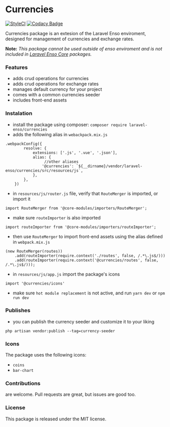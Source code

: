 # Currencies

[![StyleCI](https://github.styleci.io/repos/194647672/shield?branch=master)](https://github.styleci.io/repos/194647672)
[![Codacy Badge](https://api.codacy.com/project/badge/Grade/7c8421322ab94fc2a612bcf56bc0f294)](https://www.codacy.com/app/laravel-enso/currencies?utm_source=github.com&amp;utm_medium=referral&amp;utm_content=laravel-enso/currencies&amp;utm_campaign=Badge_Grade)

Currencies package is an extesion of the Laravel Enso enviroment, designed for management of currencies and exchange rates.

**Note:** *This package cannot be used outside of enso enviroment and is not included in [Laravel Enso Core](https://github.com/laravel-enso/Core) packages.*

### Features
* adds crud operations for currencies
* adds crud operations for exchange rates
* manages default currency for your project
* comes with a common currencies seeder
* includes front-end assets

### Instalation
* install the package using composer: `composer require laravel-enso/currencies`
* adds the following alias in `webackpack.mix.js`
```
.webpackConfig({
        resolve: {
            extensions: ['.js', '.vue', '.json'],
            alias: {
                 //other aliases
                '@currencies': `${__dirname}/vendor/laravel-enso/currencies/src/resources/js`,
            },
        },
    })
```
* in `resources/js/router.js` file, verify that `RouteMerger` is imported, or import it

`import RouteMerger from '@core-modules/importers/RouteMerger';`

* make sure `routeImporter` is also imported

`import routeImporter from '@core-modules/importers/routeImporter';`

* then use `RouteMerger` to import front-end assets using the alias defined in `webpack.mix.js`

```
(new RouteMerger(routes))
    .add(routeImporter(require.context('./routes', false, /.*\.js$/)))
    .add(routeImporter(require.context('@currencies/routes', false, /.*\.js$/)));
```

* in `resources/js/app.js` import the package's icons

`import '@currencies/icons'`

* make sure `hot module replacement` is not active, and run `yarn dev` or `npm run dev`

### Publishes
* you can publish the currency seeder and customize it to your liking

`php artisan vendor:publish --tag=currency-seeder`

### Icons
The package uses the following icons:
* `coins`
* `bar-chart`

### Contributions

are welcome. Pull requests are great, but issues are good too.

### License

This package is released under the MIT license.


